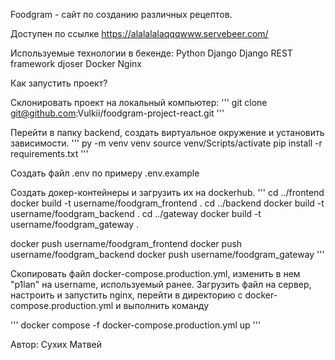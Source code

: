 Foodgram - сайт по созданию различных рецептов.

Доступен по ссылке https://alalalalaqqqwww.servebeer.com/


Используемые технологии в бекенде:
Python
Django
Django REST framework
djoser
Docker
Nginx

Как запустить проект?

Склонировать проект на локальный компьютер:
'''
git clone git@github.com:Vulkii/foodgram-project-react.git
'''

Перейти в папку backend, создать виртуальное окружение и установить зависимости.
'''
py -m venv venv
source venv/Scripts/activate
pip install -r requirements.txt
'''

Создать файл .env по примеру .env.example

Создать докер-контейнеры и загрузить их на dockerhub.
'''
cd ../frontend
docker build -t username/foodgram_frontend . 
cd ../backend
docker build -t username/foodgram_backend .
cd ../gateway
docker build -t username/foodgram_gateway .

docker push username/foodgram_frontend
docker push username/foodgram_backend
docker push username/foodgram_gateway
'''

Скопировать файл docker-compose.production.yml, изменить в нем "p1lan" на username, используемый ранее.
Загрузить файл на сервер, настроить и запустить nginx, перейти в директорию с docker-compose.production.yml и выполнить команду

'''
docker compose -f docker-compose.production.yml up
'''

Автор:
Сухих Матвей
